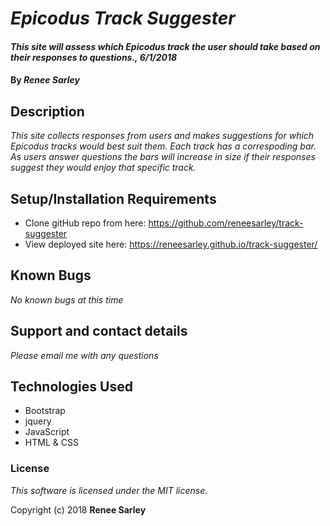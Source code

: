 # _Epicodus Track Suggester_

#### _This site will assess which Epicodus track the user should take based on their responses to questions., 6/1/2018_

#### By _**Renee Sarley**_

## Description

_This site collects responses from users and makes suggestions for which Epicodus tracks would best suit them. Each track has a correspoding bar. As users answer questions the bars will increase in size if their responses suggest they would enjoy that specific track._

## Setup/Installation Requirements

* Clone gitHub repo from here: https://github.com/reneesarley/track-suggester
* View deployed site here: https://reneesarley.github.io/track-suggester/

## Known Bugs

_No known bugs at this time_

## Support and contact details

_Please email me with any questions_

## Technologies Used

* Bootstrap
* jquery
* JavaScript
* HTML & CSS

### License

*This software is licensed under the MIT license.*

Copyright (c) 2018 **Renee Sarley**
